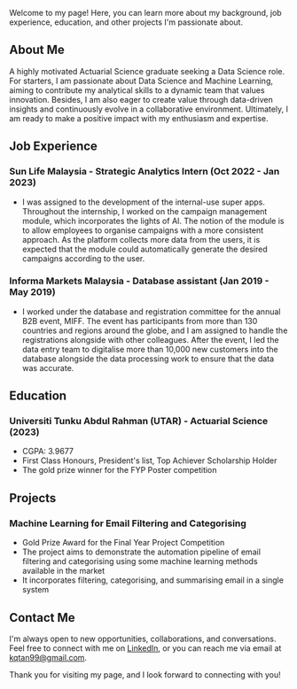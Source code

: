 Welcome to my page! Here, you can learn more about my background, job experience, education, and other projects I'm passionate about.

## About Me

A highly motivated Actuarial Science graduate seeking a Data Science role. For starters, I am passionate about Data Science and Machine Learning, aiming to contribute my analytical skills to a dynamic team that values innovation. Besides, I am also eager to create value through data-driven insights and continuously evolve in a collaborative environment. Ultimately, I am ready to make a positive impact with my enthusiasm and expertise.

## Job Experience

### Sun Life Malaysia - Strategic Analytics Intern (Oct 2022 - Jan 2023)
- I was assigned to the development of the internal-use super apps. Throughout the internship, I worked on the campaign management module, which incorporates the lights of AI. The notion of the module is to allow employees to organise campaigns with a more consistent approach. As the platform collects more data from the users, it is expected that the module could automatically generate the desired campaigns according to the user.

### Informa Markets Malaysia - Database assistant (Jan 2019 - May 2019)
- I worked under the database and registration committee for the annual B2B event, MIFF. The event has participants from more than 130 countries and regions around the globe, and I am assigned to handle the registrations alongside with other colleagues. After the event, I led the data entry team to digitalise more than 10,000 new customers into the database alongside the data processing work to ensure that the data was accurate.

## Education

### Universiti Tunku Abdul Rahman (UTAR) - Actuarial Science (2023)
- CGPA: 3.9677
- First Class Honours, President's list, Top Achiever Scholarship Holder
- The gold prize winner for the FYP Poster competition

## Projects

### Machine Learning for Email Filtering and Categorising
- Gold Prize Award for the Final Year Project Competition
- The project aims to demonstrate the automation pipeline of email filtering and categorising using some machine learning methods available in the market
- It incorporates filtering, categorising, and summarising email in a single system

## Contact Me

I'm always open to new opportunities, collaborations, and conversations. Feel free to connect with me on [LinkedIn](https://www.linkedin.com/in/kai-qin-tan), or you can reach me via email at kqtan99@gmail.com.

Thank you for visiting my page, and I look forward to connecting with you!

